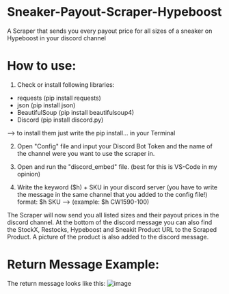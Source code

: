 # Sneaker-Payout-Scraper-Hypeboost
A Scraper that sends you every payout price for all sizes of a sneaker on Hypeboost in your discord channel

# How to use:

1. Check or install following libraries:

+ requests (pip install requests)
+ json (pip install json)
+ BeautifulSoup (pip install beautifulsoup4)
+ Discord (pip install discord.py)

--> to install them just write the pip install... in your Terminal


2. Open "Config" file and input your Discord Bot Token and the name of the channel were you want to use the scraper in.


3. Open and run the "discord_embed" file. (best for this is VS-Code in my opinion)

4. Write the keyword ($h) + SKU in your discord server (you have to write the message in the same channel that you added to the config file!)
   format: $h SKU --> (example: $h CW1590-100)


The Scraper will now send you all listed sizes and their payout prices in the discord channel.
At the bottom of the discord message you can also find the StockX, Restocks, Hypeboost and Sneakit Product URL to the Scraped Product.
A picture of the product is also added to the discord message.


# Return Message Example:
The return message looks like this:
![image](https://user-images.githubusercontent.com/103487648/224119982-919a8217-f657-4254-8b2c-a506b7f430b8.png)
